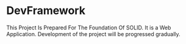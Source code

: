 # DevFramework
This Project Is Prepared For The Foundation Of SOLID. It is a Web Application. Development of the project will be progressed gradually.
